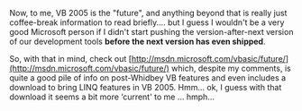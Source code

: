 Now, to me, VB 2005 is the "future", and anything beyond that is really just coffee-break information to read briefly.... but I guess I wouldn't be a very good Microsoft person if I didn't start pushing the version-after-next version of our development tools **before the next version has even shipped**.

So, with that in mind, check out [http://msdn.microsoft.com/vbasic/future/](http://msdn.microsoft.com/vbasic/future/) which, despite my comments, is quite a good pile of info on post-Whidbey VB features and even includes a download to bring LINQ features in VB 2005. Hmm... ok, I guess with that download it seems a bit more &#8216;current' to me ... hmph...